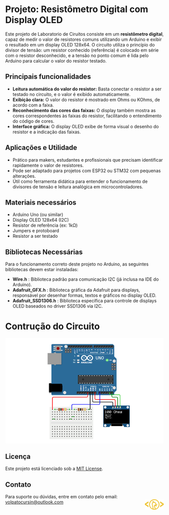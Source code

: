 # Projeto: Resistômetro Digital com Display OLED

Este projeto de Laboratorio de Ciruitos consiste em um **resistômetro digital**, capaz de medir o valor de resistores comuns utilizando um Arduino e exibir o resultado em um display OLED 128x64. O circuito utiliza o princípio do divisor de tensão: um resistor conhecido (referência) é colocado em série com o resistor desconhecido, e a tensão no ponto comum é lida pelo Arduino para calcular o valor do resistor testado.

## Principais funcionalidades

- **Leitura automática do valor do resistor:** Basta conectar o resistor a ser testado no circuito, e o valor é exibido automaticamente.
- **Exibição clara:** O valor do resistor é mostrado em Ohms ou KOhms, de acordo com a faixa.
- **Reconhecimento das cores das faixas:** O display também mostra as cores correspondentes às faixas do resistor, facilitando o entendimento do código de cores.
- **Interface gráfica:** O display OLED exibe de forma visual o desenho do resistor e a indicação das faixas.

## Aplicações e Utilidade

- Prático para makers, estudantes e profissionais que precisam identificar rapidamente o valor de resistores.
- Pode ser adaptado para projetos com ESP32 ou STM32 com pequenas alterações.
- Útil como ferramenta didática para entender o funcionamento de divisores de tensão e leitura analógica em microcontroladores.

## Materiais necessários

- Arduino Uno (ou similar)
- Display OLED 128x64 (I2C)
- Resistor de referência (ex: 1kΩ)
- Jumpers e protoboard
- Resistor a ser testado

## Bibliotecas Necessárias 

Para o funcionamento correto deste projeto no Arduino, as seguintes bibliotecas devem estar instaladas:

- **Wire.h** : Biblioteca padrão para comunicação I2C (já inclusa na IDE do Arduino).
- **Adafruit_GFX.h** : Biblioteca gráfica da Adafruit para displays, responsável por desenhar formas, textos e gráficos no display OLED.
- **Adafruit_SSD1306.h** : Biblioteca específica para controle de displays OLED baseados no driver SSD1306 via I2C.

# Contrução do Circuito  
<img src="Circuito.png" width="700" align="center">

## Licença
Este projeto está licenciado sob a [MIT License](LICENSE).

## Contato
Para suporte ou dúvidas, entre em contato pelo email: volpatocursin@outlook.com 
<img src="https://github.com/GabrielVolpatoP/GabrielVolpatoP/blob/main/imagens/Duck__icon.svg?raw=true" alt="Icon Usuario" align="right"  width="60">
